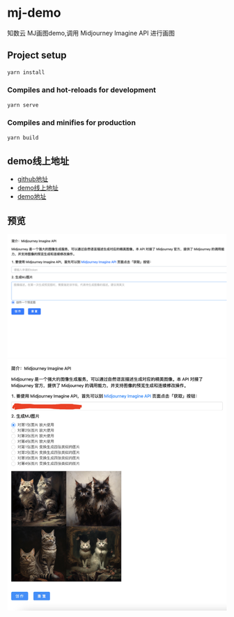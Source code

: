 # mj-demo

知数云 MJ画图demo,调用  Midjourney Imagine API 进行画图
## Project setup
```
yarn install
```

### Compiles and hot-reloads for development
```
yarn serve
```

### Compiles and minifies for production
```
yarn build
```
## demo线上地址
- [github地址](https://github.com/Gethinguo/mj-demo)
- [demo线上地址](http://39.105.30.5/mj-demo/)
- [demo地址](https://ggx.ink/mj-demo/)
## 预览
![](./doc/preview0.png)
![](./doc/preview1.png)